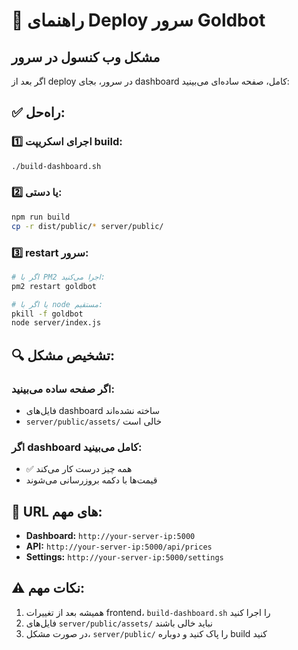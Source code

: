# 🚀 راهنمای Deploy سرور Goldbot

## مشکل وب کنسول در سرور

اگر بعد از deploy در سرور، بجای dashboard کامل، صفحه ساده‌ای می‌بینید:

## ✅ راه‌حل:

### 1️⃣ اجرای اسکریپت build:
```bash
./build-dashboard.sh
```

### 2️⃣ یا دستی:
```bash
npm run build
cp -r dist/public/* server/public/
```

### 3️⃣ restart سرور:
```bash
# اگر با PM2 اجرا می‌کنید:
pm2 restart goldbot

# یا اگر با node مستقیم:
pkill -f goldbot
node server/index.js
```

## 🔍 تشخیص مشکل:

### اگر صفحه ساده می‌بینید:
- فایل‌های dashboard ساخته نشده‌اند
- `server/public/assets/` خالی است

### اگر dashboard کامل می‌بینید:
- ✅ همه چیز درست کار می‌کند
- قیمت‌ها با دکمه بروزرسانی می‌شوند

## 📍 URL های مهم:
- **Dashboard:** `http://your-server-ip:5000`
- **API:** `http://your-server-ip:5000/api/prices`
- **Settings:** `http://your-server-ip:5000/settings`

## ⚠️ نکات مهم:
1. همیشه بعد از تغییرات frontend، `build-dashboard.sh` را اجرا کنید
2. فایل‌های `server/public/assets/` نباید خالی باشند
3. در صورت مشکل، `server/public/` را پاک کنید و دوباره build کنید